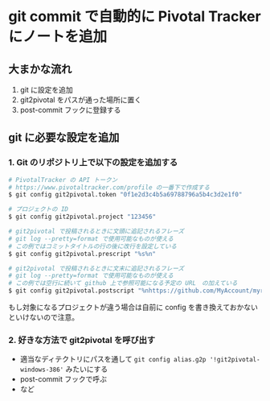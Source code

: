 git commit で自動的に Pivotal Tracker にノートを追加
==============================================

大まかな流れ
----------

1. git に設定を追加
2. git2pivotal をパスが通った場所に置く
3. post-commit フックに登録する

git に必要な設定を追加
------------------

### 1. Git のリポジトリ上で以下の設定を追加する  

```sh
# PivotalTracker の API トークン
# https://www.pivotaltracker.com/profile の一番下で作成する
$ git config git2pivotal.token "0f1e2d3c4b5a69788796a5b4c3d2e1f0"
```
```sh
# プロジェクトの ID
$ git config git2pivotal.project "123456"
```
```sh
# git2pivotal で投稿されるときに文頭に追記されるフレーズ
# git log --pretty=format で使用可能なものが使える
# この例ではコミットタイトルの行の後に改行を設定している
$ git config git2pivotal.prescript "%s%n"
```
```sh
# git2pivotal で投稿されるときに文末に追記されるフレーズ
# git log --pretty=format で使用可能なものが使える
# この例では空行に続いて github 上で参照可能になる予定の URL　の加えている
$ git config git2pivotal.postscript "%nhttps://github.com/MyAccount/myrepos/commit/%H"
```

もし対象になるプロジェクトが違う場合は自前に config を書き換えておかないといけないので注意。
### 2. 好きな方法で git2pivotal を呼び出す
  * 適当なディテクトリにパスを通して `git config alias.g2p '!git2pivotal-windows-386'` みたいにする
  * post-commit フックで呼ぶ
  * など
